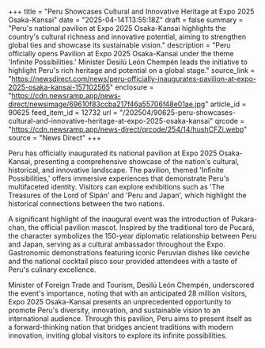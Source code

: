 +++
title = "Peru Showcases Cultural and Innovative Heritage at Expo 2025 Osaka-Kansai"
date = "2025-04-14T13:55:18Z"
draft = false
summary = "Peru's national pavilion at Expo 2025 Osaka-Kansai highlights the country's cultural richness and innovative potential, aiming to strengthen global ties and showcase its sustainable vision."
description = "Peru officially opens Pavilion at Expo 2025 Osaka-Kansai under the theme 'Infinite Possibilities.' Minister Desilú León Chempén leads the initiative to highlight Peru's rich heritage and potential on a global stage."
source_link = "https://newsdirect.com/news/peru-officially-inaugurates-pavilion-at-expo-2025-osaka-kansai-157102565"
enclosure = "https://cdn.newsramp.app/news-direct/newsimage/69610f83ccba217f46a55706f48e01ae.jpg"
article_id = 90625
feed_item_id = 12732
url = "/202504/90625-peru-showcases-cultural-and-innovative-heritage-at-expo-2025-osaka-kansai"
qrcode = "https://cdn.newsramp.app/news-direct/qrcode/254/14/hushCFZi.webp"
source = "News Direct"
+++

<p>Peru has officially inaugurated its national pavilion at Expo 2025 Osaka-Kansai, presenting a comprehensive showcase of the nation's cultural, historical, and innovative landscape. The pavilion, themed 'Infinite Possibilities,' offers immersive experiences that demonstrate Peru's multifaceted identity. Visitors can explore exhibitions such as 'The Treasures of the Lord of Sipán' and 'Peru and Japan', which highlight the historical connections between the two nations.</p><p>A significant highlight of the inaugural event was the introduction of Pukara-chan, the official pavilion mascot. Inspired by the traditional toro de Pucará, the character symbolizes the 150-year diplomatic relationship between Peru and Japan, serving as a cultural ambassador throughout the Expo. Gastronomic demonstrations featuring iconic Peruvian dishes like ceviche and the national cocktail pisco sour provided attendees with a taste of Peru's culinary excellence.</p><p>Minister of Foreign Trade and Tourism, Desilú León Chempén, underscored the event's importance, noting that with an anticipated 28 million visitors, Expo 2025 Osaka-Kansai presents an unprecedented opportunity to promote Peru's diversity, innovation, and sustainable vision to an international audience. Through this pavilion, Peru aims to present itself as a forward-thinking nation that bridges ancient traditions with modern innovation, inviting global visitors to explore its infinite possibilities.</p>